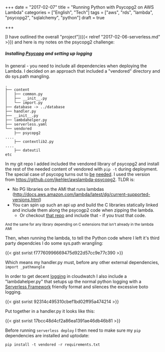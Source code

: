 +++
date = "2017-02-07"
title = "Running Python with Psycopg2 on AWS Lambda"
categories = ["English", "Tech"]
tags = ["aws", "rds", "lambda", "psycopg2", "sqlalchemy", "python"]
draft = true

+++

[I have outlined the overall "project"]({{< relref "2017-02-06-serverless.md" >}})
 and here is my notes on the psycopg2 challenge:

##### Installing [Psycopg](http://initd.org/psycopg/) and setting up logging
In general - you need to include all dependencies when deploying the Lambda. I
decided on an approach that included a "vendored" directory and do sys.path
mangling.

```
.
├── content
│   ├── common.py
│   ├── __init__.py
│   └── import.py
├── database -> ../database
├── handler.py
├── __init__.py
├── lambdahelper.py
├── serverless.yaml
└── vendored
    ├── psycopg2
....
    ├── contextlib2.py
....
    ├── dateutil
etc
```
In my git repo I added included the vendored library of psycopg2 and install
the rest of the needed content of vendored with `pip -t` during deployment.
The special case of psycopg turns out to
[be](http://stackoverflow.com/questions/36607952/using-psycopg2-with-lambda-to-update-redshift-Python)
[needed](https://forums.aws.amazon.com/thread.jspa?threadID=217796). I used the version from
https://github.com/jkehler/awslambda-psycopg2. TLDR is:

- No PG libraries on the AMI that runs lambdas
  (http://docs.aws.amazon.com/lambda/latest/dg/current-supported-versions.html)
- You can spin up such an api up and build the C libraries statically linked
  and include them along the psycogp2 code when zipping the lambda.
  - Or checkout
  [that repo](https://github.com/jkehler/awslambda-psycopg2) and include
  that - if you trust that code.

<sub>And the same for any library depending on C extensions that isn't already
in the lambda AMI</sub>

Then, when running the lambda, to tell the Python code where I left it's third
party dependcies I do some sys.path wrangling:

{{< gist svrist f77760996669475d922d57cc9e77c390 >}}

Which means my handler.py must, before any other external dependencies,
`import _pathmangle`

In order to get decent
[logging](http://docs.aws.amazon.com/lambda/latest/dg/python-logging.html)
in cloudwatch  I also include a "lambdahelper.py" that setups up the normal
python logging with a [Serverless Framework](https://serverless.com/) friendly
format and silences the excessive boto logging.

{{< gist svrist 92314c495310cbef1bd02ff95a474214 >}}

Put together in a handler.py it looks like this:

{{< gist svrist 17bcc48d4cf2a86ea1391ae46db46b81 >}}

Before running `serverless deploy` I then need to make sure my `pip`
dependencies are installed and uptodate:
```
pip install -t vendored -r requirements.txt
```
